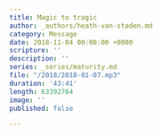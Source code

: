 ```yaml
---
title: Magic to tragic
author: _authors/heath-van-staden.md
category: Message
date: 2018-11-04 00:00:00 +0000
scripture: ''
description: ''
series: _series/maturity.md
file: "/2018/2018-01-07.mp3"
duration: '43:41'
length: 63392764
image: ''
published: false

---
```

